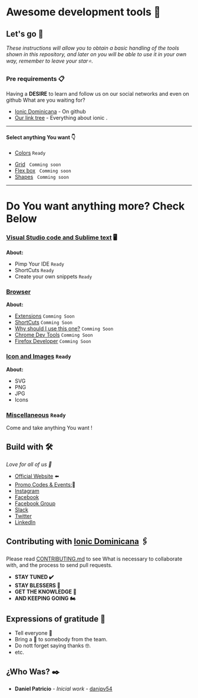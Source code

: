 # Awesome development tools 📌


## Let's go 🚀

_These instructions will allow you to obtain a basic handling of the tools shown in this repository, and later on you will be able to use it in your own way, remember to leave your star⭐._




### Pre requirements 📋



  Having a **DESIRE** to learn and follow us on our social networks and even on github What are you waiting for?
* [Ionic Dominicana](https://github.com/ionicdominicana) - On github
* [Our link tree](https://www.sublimetext.com/3) - Everything about ionic .

*****************************************************************
 #### Select  anything You want 👇 

- [Colors](https://github.com/ionicdominicana/Awesome-development-tools/blob/main/css-Tools/colors/color.md) ``Ready``
* [Grid]() `` Comming soon``
* [Flex box]() `` Comming soon``
* [Shapes]() `` Comming soon``

*************************************

# Do You want anything more? Check Below 



### [Visual Studio code and Sublime text](https://github.com/ionicdominicana/Awesome-development-tools/blob/main/ides-tools/ides.md) 🖥️

**About:** 
          
* Pimp Your IDE ``Ready``
* ShortCuts   ``Ready``
* Create your own snippets   ``Ready``




### [Browser](https://github.com/ionicdominicana/Awesome-development-tools/blob/main/Browsers/browsers.md) 

**About:**
* [Extensions]()  ``Comming Soon``
* [ShortCuts]()  ``Comming Soon``
* [Why should I use this one?]()  ``Comming Soon``
* [Chrome Dev Tools]() ``Comming Soon``
* [Firefox Developer]() ``Comming Soon``


### [Icon and Images](https://github.com/ionicdominicana/Awesome-development-tools/blob/main/css-Tools/CssTools.md) ``Ready``

**About:**
* SVG  
* PNG
* JPG 
* Icons  

### [Miscellaneous](https://github.com/ionicdominicana/Awesome-development-tools/blob/main/miscellaneous/miscellaneous.md)  ````Ready ````
Come and take anything You want !

## Build with  🛠️

_Love for all of us 🥰_



* [Official Website](https://ionicdominicana.com) ⬅️
* [Promo Codes & Events:](https://ionicdominicana.com)🎁
* [Instagram](https://www.instagram.com/ionicdominicana/)   
* [Facebook](https://www.facebook.com/IonicDominican/) 
* [Facebook Group](https://www.facebook.com/groups/ionicdominican) 
* [Slack](https://bit.ly/3nLfesW) 
* [Twitter](https://twitter.com/ionicdominican) 
* [LinkedIn](https://www.linkedin.com/groups/8873923/) 


## Contributing with [Ionic Dominicana](https://github.com/ionicdominicana)  🖇️

Please read [CONTRIBUTING.md](https://github.com/ionicdominicana/Dev-sTools//master/CONTRIBUTING.md) to see What is necessary to collaborate with, and the process to send pull requests.

 * **STAY TUNED ✔️**
 * **STAY BLESSERS 👏**
 * **GET  THE KNOWLEDGE 🧠**
 * **AND KEEPING GOING 🏍️**





## Expressions of gratitude 🎁

* Tell everyone 📢
* Bring a 🍺 to somebody from the team. 
* Do nott forget saying thanks 🤓.
* etc.


## ¿Who Was? ✒️



* **Daniel Patricio** - *Inicial work* - [danipv54](https://github.com/danipv54) 
